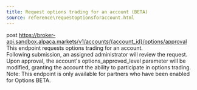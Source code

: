 ```yaml
---
title: Request options trading for an account (BETA)
source: reference\requestoptionsforaccount.html
---
```


post https://broker-api.sandbox.alpaca.markets/v1/accounts/{account_id}/options/approval
This endpoint requests options trading for an account.  
Following submission, an assigned administrator will review the request.  
Upon approval, the account's options_approved_level parameter will be modified, granting the account the ability to participate in options trading.  
Note: This endpoint is only available for partners who have been enabled for Options BETA.
